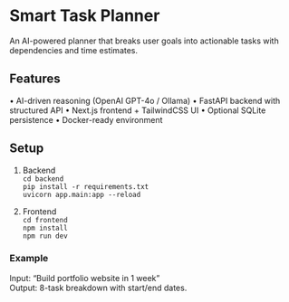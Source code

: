 # Smart Task Planner

An AI-powered planner that breaks user goals into actionable tasks with dependencies and time estimates.

## Features
• AI-driven reasoning (OpenAI GPT-4o / Ollama)
• FastAPI backend with structured API
• Next.js frontend + TailwindCSS UI
• Optional SQLite persistence
• Docker-ready environment

## Setup
1. Backend  
   `cd backend`  
   `pip install -r requirements.txt`  
   `uvicorn app.main:app --reload`

2. Frontend  
   `cd frontend`  
   `npm install`  
   `npm run dev`

### Example
Input: “Build portfolio website in 1 week”  
Output: 8-task breakdown with start/end dates.
